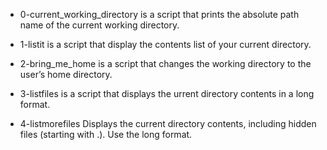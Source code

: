 - 0-current_working_directory is a script that prints the absolute path name of the current working directory.

-  1-listit is a script that display the contents list of your current directory.

- 2-bring_me_home is a script that changes the working directory to the user’s home directory.

- 3-listfiles is a script that displays the urrent directory contents in a long format.

- 4-listmorefiles Displays the current directory contents, including hidden files (starting with .). Use the long format.
